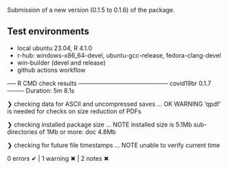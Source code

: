 
Submission of a new version (0.1.5 to 0.1.6) of the package.

## Test environments

* local ubuntu 23.04, R 4.1.0
* r-hub: windows-x86_64-devel, ubuntu-gcc-release, fedora-clang-devel
* win-builder (devel and release)
* github actions workflow

  
── R CMD check results ───────────────────── covid19br 0.1.7 ────
Duration: 5m 8.1s

❯ checking data for ASCII and uncompressed saves ... OK
   WARNING
  ‘qpdf’ is needed for checks on size reduction of PDFs

❯ checking installed package size ... NOTE
    installed size is  5.1Mb
    sub-directories of 1Mb or more:
      doc   4.8Mb

❯ checking for future file timestamps ... NOTE
  unable to verify current time

0 errors ✔ | 1 warning ✖ | 2 notes ✖
